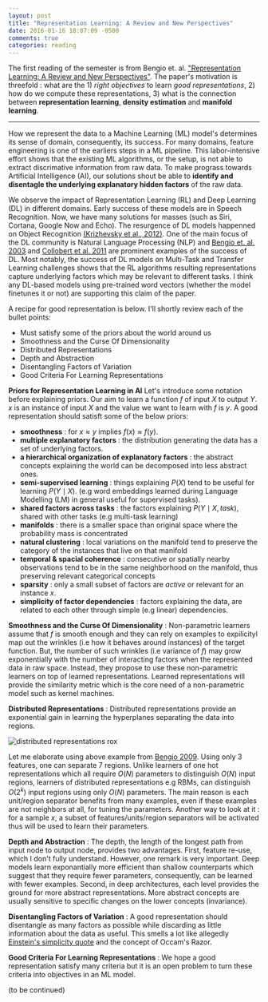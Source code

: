 ```yaml
---
layout: post
title: "Representation Learning: A Review and New Perspectives"
date: 2016-01-16 18:07:09 -0500
comments: true
categories: reading
---
```


The first reading of the semester is from Bengio et. al. ["Representation Learning: A Review and New
Perspectives"](http://arxiv.org/pdf/1206.5538.pdf). The paper's motivation is threefold : what are the 1) *right objectives* to learn *good representations*, 2) how do we compute these representations, 3) what is the connection between **representation learning**, **density estimation** and **manifold learning**.

------

How we represent the data to a Machine Learning (ML) model's determines its sense of domain, consequently, its success. For many domains, feature engineering is one of the earliers steps in a ML pipeline. This labor-intensive effort shows that the existing ML algorithms, or the setup, is not able to extract discrimative information from raw data. To make prograss towards Artificial Intelligence (AI), our solutions shout be able to **identify and disentagle the underlying explanatory hidden factors** of the raw data.

We observe the impact of Representation Learning (RL) and Deep Learning (DL) in different domains. Early success of these models are in Speech Recognition. Now, we have many solutions for masses (such as Siri, Cortana, Google Now and Echo). The resurgence of DL models happenned on Object Recognition [(Krizhevsky et al., 2012)](http://papers.nips.cc/paper/4824-imagenet-classification-with-deep-convolutional-neural-networks.pdf). One of the main focus of the DL community is Natural Language Processing (NLP) and [Bengio et. al. 2003](http://www.jmlr.org/papers/volume3/bengio03a/bengio03a.pdf) and [Collobert et al. 2011](http://www.jmlr.org/papers/volume12/collobert11a/collobert11a.pdf) are prominent examples of the success of DL. Most notably, the success of DL models on Multi-Task and Transfer Learning challenges shows that the RL algorithms resulting representations capture underlying factors which may be relevant to different tasks. I think any DL-based models using pre-trained word vectors (whether the model finetunes it or not) are supporting this claim of the paper.

A recipe for good representation is below. I'll shortly review each of the bullet points:
- Must satisfy some of the priors about the world around us
- Smoothness and the Curse Of Dimensionality
- Distributed Representations
- Depth and Abstraction
- Disentangling Factors of Variation
- Good Criteria For Learning Representations

**Priors for Representation Learning in AI**
Let's introduce some notation before explaining priors. Our aim to learn a function $f$ of input $X$ to output $Y$. $x$ is an instance of input $X$ and the value we want to learn with $f$ is $y$. A good representation should satisft some of the below priors:

- **smoothness** : for $x \approx y$ implies $f(x) \approx f(y)$.
- **multiple explanatory factors** : the distribution generating the data has a set of underlying factors.
- **a hierarchical organization of explanatory factors** : the abstract concepts explaining the world can be decomposed into less abstract ones.
- **semi-supervised learning** : things explaining $P(X)$ tend to be useful for learning $P(Y \mid X)$. (e.g word embeddings learned during Language Modelling (LM) in general useful for supervised tasks).
- **shared factors across tasks** : the factors explaining $P(Y \mid X,task)$, shared with other tasks (e.g multi-task learning)
- **manifolds** : there is a smaller space than original space where the probability mass is concentrated
- **natural clustering** : local variations on the manifold tend to preserve the category of the instances that live on that manifold
- **temporal & spacial coherence** : consecutive or spatially nearby observations tend to be in the same neighborhood on the manifold, thus preserving relevant categorical concepts
- **sparsity** : only a small subset of factors are *active* or relevant for an instance $x$.
- **simplicity of factor dependencies** : factors explaining the data, are related to each other through simple (e.g linear) dependencies.


**Smoothness and the Curse Of Dimensionality** : Non-parametric learners assume that $f$ is smooth enough and they can rely on examples to expilicityl map out the wrinkles (i.e how it behaves around instances) of the target function. But, the number of such wrinkles (i.e variance of $f$) may grow exponentially with the number of interacting factors when the represented data in raw space. Instead, they propose to use these non-parametric learners on top of learned representations. Learned representations will provide the similarity metric which is the core need of a non-parametric model such as kernel machines.

**Distributed Representations** : Distributed representations provide an exponential gain in learning the hyperplanes separating the data into regions. 

 ![distributed representations rox](https://dl.dropboxusercontent.com/s/p40jirtw49ecz7g/distributed_representations.png)

Let me elaborate using above example from [Bengio 2009](http://www.iro.umontreal.ca/~bengioy/papers/ftml_book.pdf). Using only 3 features, one can separate 7 regions. Unlike learners of one hot representations which all require $O(N)$ parameters to distinguish $O(N)$ input regions, learners of distributed representations e.g RBMs, can distinguish $O(2^k)$ input regions using only $O(N)$ parameters. The main reason is each unit/region separator benefits from many examples, even if these examples are not neighbors at all, for tuning the parameters. Another way to look at it : for a sample $x$, a subset of features/units/region separators will be activated thus will be used to learn their parameters. 

**Depth and Abstraction** : The depth, the length of the longest path from input node to output node, provides two advantages. First, feature re-use, which I don't fully understand. However, one remark is very important. Deep models learn exponantially more efficient than shallow counterparts which suggest that they require fewer parameters, consequently, can be learned with fewer examples. Second, in deep architectures, each level provides the ground for more abstract representations. More abstract concepts are usually sensitive to specific changes on the lower concepts (invariance).

**Disentangling Factors of Variation** : A good representation should disentangle as many factors as possible while discarding as little information about the data as useful. This smells a lot like allegedly [Einstein's simplicity quote](http://quoteinvestigator.com/2011/05/13/einstein-simple/) and the concept of Occam's Razor.

**Good Criteria For Learning Representations** : We hope a good representation satisfy many criteria but it is an open problem to turn these criteria into objectives in an ML model.

(to be continued)
